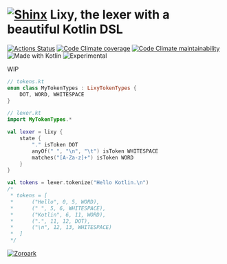 # [![Shinx](https://img.pokemondb.net/sprites/black-white/anim/normal/shinx.gif)](http://pokemondb.net/pokedex/shinx) Lixy, the lexer with a beautiful Kotlin DSL

[![Actions Status](https://img.shields.io/github/workflow/status/utybo/Lixy/Tests?style=for-the-badge&logo=github&label=tests)](https://github.com/utybo/Lixy/actions) [![Code Climate coverage](https://img.shields.io/codeclimate/coverage/utybo/Lixy?style=for-the-badge&logo=Code-Climate)](https://codeclimate.com/github/utybo/Lixy/test_coverage) [![Code Climate maintainability](https://img.shields.io/codeclimate/maintainability/utybo/Lixy?style=for-the-badge&logo=Code-Climate)](https://codeclimate.com/github/utybo/Lixy/maintainability) ![Made with Kotlin](https://img.shields.io/badge/Made%20with-Kotlin-blue?logo=Kotlin&style=for-the-badge) ![Experimental](https://img.shields.io/badge/Stage-Experimental-red?style=for-the-badge)

WIP

```kotlin
// tokens.kt
enum class MyTokenTypes : LixyTokenTypes {
    DOT, WORD, WHITESPACE
}

// lexer.kt
import MyTokenTypes.*

val lexer = lixy {
    state {
        "." isToken DOT
        anyOf(" ", "\n", "\t") isToken WHITESPACE
        matches("[A-Za-z]+") isToken WORD
    }
}

val tokens = lexer.tokenize("Hello Kotlin.\n")
/* 
 * tokens = [
 *      ("Hello", 0, 5, WORD), 
 *      (" ", 5, 6, WHITESPACE), 
 *      ("Kotlin", 6, 11, WORD),
 *      (".", 11, 12, DOT),
 *      ("\n", 12, 13, WHITESPACE)
 *  ]
 */
```

[![Zoroark](https://img.pokemondb.net/sprites/black-white/anim/normal/zoroark.gif)](https://zoroark.guru)